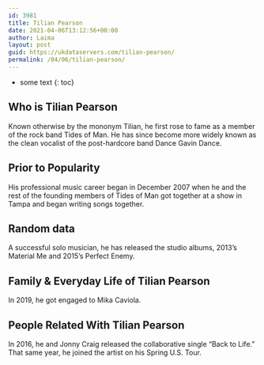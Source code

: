 ```yaml
---
id: 3981
title: Tilian Pearson
date: 2021-04-06T13:12:56+00:00
author: Laima
layout: post
guid: https://ukdataservers.com/tilian-pearson/
permalink: /04/06/tilian-pearson/
---
```


* some text
{: toc}


## Who is Tilian Pearson
                  
                  
                  
Known otherwise by the mononym Tilian, he first rose to fame as a member of the rock band Tides of Man. He has since become more widely known as the clean vocalist of the post-hardcore band Dance Gavin Dance.
                  
              
            
              
            
                
                
                
## Prior to Popularity
                  
                  
                  
His professional music career began in December 2007 when he and the rest of the founding members of Tides of Man got together at a show in Tampa and began writing songs together.
                  
              
            
              
            
                
                
                
## Random data
                  
                  
                  
A successful solo musician, he has released the studio albums, 2013&#8217;s Material Me and 2015&#8217;s Perfect Enemy.
                  
              
            
              
            
                
                
                
## Family & Everyday Life of Tilian Pearson
                  
                  
                  
In 2019, he got engaged to Mika Caviola. 
                  
              
            
              
            
                
                
                
## People Related With Tilian Pearson
                  
                  
                  
In 2016, he and Jonny Craig released the collaborative single &#8220;Back to Life.&#8221; That same year, he joined the artist on his Spring U.S. Tour.
                  
              
            
              
            
                
              
            
              
              
            
            
              
            
          
          
          